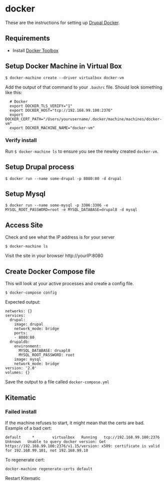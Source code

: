 # docker

These are the instructions for setting up [Drupal Docker](https://hub.docker.com/_/drupal/).

## Requirements

- Install [Docker Toolbox](https://www.docker.com/products/docker-toolbox)

## Setup Docker Machine in Virtual Box

`$ docker-machine create --driver virtualbox docker-vm`

Add the output of that command to your `.bashrc` file.  Should look something like this:

```
  # Docker
  export DOCKER_TLS_VERIFY="1"
  export DOCKER_HOST="tcp://192.168.99.100:2376"
  export DOCKER_CERT_PATH="/Users/yourusername/.docker/machine/machines/docker-vm"
  export DOCKER_MACHINE_NAME="docker-vm"
```

### Verify install

Run `$ docker-machine ls` to ensure you see the newley created `docker-vm`.

## Setup Drupal process

`$ docker run --name some-drupal -p 8080:80 -d drupal`

## Setup Mysql

`$ docker run --name some-mysql -p 3306:3306 -e MYSQL_ROOT_PASSWORD=root -e MYSQL_DATABASE=drupal8 -d mysql`

## Access Site

Check and see what the IP address is for your server

`$ docker-machine ls`

Visit the site in your browser http://yourIP:8080


## Create Docker Compose file

This will look at your active processes and create a config file.

`$ docker-compose config`

Expected output:

```
networks: {}
services:
  drupal:
    image: drupal
    network_mode: bridge
    ports:
    - 8080:80
  drupaldb:
    environment:
      MYSQL_DATABASE: druapl8
      MYSQL_ROOT_PASSWORD: root
    image: mysql
    network_mode: bridge
version: '2.0'
volumes: {}
```
 
Save the output to a file called `docker-compose.yml`

## Kitematic

### Failed install

If the machine refuses to start, it might mean that the certs are bad. Example of a bad cert:

```
default     *        virtualbox   Running   tcp://192.168.99.100:2376           Unknown   Unable to query docker version: Get https://192.168.99.100:2376/v1.15/version: x509: certificate is valid for 192.168.99.101, not 192.168.99.10
```

To regenerate cert:

```
docker-machine regenerate-certs default
```

Restart Kitematic

